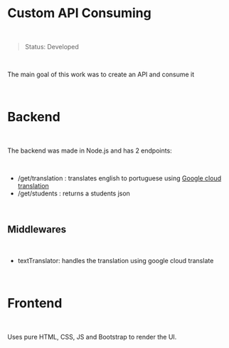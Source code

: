 # Custom API Consuming

<br/>

> Status: Developed

<br/>

The main goal of this work was to create an API and consume it

<br/>

# Backend

<br/>

The backend was made in Node.js and has 2 endpoints:

<br/>

+ /get/translation : translates english to portuguese using
<a href="https://cloud.google.com/translate">Google cloud translation</a> 
+ /get/students : returns a students json

<br/>

## Middlewares

<br/>

+ textTranslator: handles the translation using google cloud translate

<br/>

# Frontend

<br/>

Uses pure HTML, CSS, JS and Bootstrap to render the UI.

